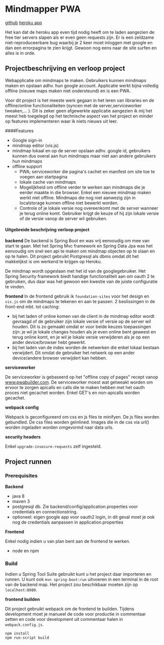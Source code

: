 # Mindmapper PWA

[github](https://github.com/BaesKevin/mindmap)
[heroku app](https://mindmapper.herokuapp.com)

Het kan dat de heroku app even tijd nodig heeft om te laden aangezien de free tier servers slapen als er even geen requests zijn.
Er is een zeldzame niet-reproduceerbare bug waarbij je 2 keer moet inloggen met google en dan een errorpagina te zien krijgt. Gewoon nog eens naar de site surfen en alles is in orde.

## Projectbeschrijving en verloop project

Webapplicatie om mindmaps te maken. Gebruikers kunnen mindmaps maken en opslaan adhv. hun google account. Applicatie werkt bijna volledig offline (nieuwe maps maken niet ondersteund) en is een PWA.

Voor dit project is het meeste werk gegaan in het leren van libraries en de offline/online functionaliteiten (syncen met de server,serviceworker tweaken,... ). Dit is zeker geen afgewerkte applicatie aangezien ik mij het meest heb toegelegd op het technische aspect van het project en minder op features implementeren waar ik niets nieuws uit leer.

####Features

* Google sign-in
* mindmap editor (vis.js)
* mindmap lokaal en op de server opslaan adhv. google id, gebruikers kunnen dus overal aan hun mindmaps maar niet aan andere gebruikers hun mindmaps
* offline support
  * PWA; serviceworker die pagina's cachet en manifest om site toe te voegen aan startpagina
  * lokale cache van mindmaps
  * Mogelijkheid om offline verder te werken aan mindmaps die je eerder maakte in die browser. Enkel een nieuwe mindmap maken werkt niet offline. Mindmaps die nog niet aanwezig zijn in localstorage kunnen offline niet bewerkt worden.
  * Controle of je lokale versie nog overeenkomt met de server wanneer je terug online komt. Gebruiker krijgt de keuze of hij zijn lokale versie of de versie vanop de server wil gebruiken.

#### Uitgebreide beschrijving verloop project
**backend**
De backend is Spring Boot en was vrij eenvoudig om mee van start te gaan. Met het Spring Mvc framework en Spring Data Jpa was het eenvoudig om snel een api te maken om mindmap objecten op te slaan en op te halen. Dit project gebruikt Postgresql als dbms omdat dit het makkelijkst is om werkend te krijgen op Heroku. 

De mindmap wordt opgeslaan met het id van de googlegebruiker. Het Spring Security framework biedt handige functionaliteit aan om oauth 2 te gebruiken, dus daar was het gewoon een kwestie van de juiste configuratie te vinden. 

**frontend**
In de frontend gebruik ik ```foundation-sites``` voor het design en ```vis.js``` om de mindmaps te tekenen en aan te passen.
2 beslissingen in de front-end mbt. tot caching:

* bij het laden of online komen van de client in de mindmap editor wordt gevraagd of de gebruiker zijn lokale versie of versie op de server wil houden. Dit is zo gemaakt omdat er voor beide keuzes toepassingen zijn: je wil je lokale changes houden als je even online bent geweest en terug online komt, en je wil je lokale versie verwijderen als je op een ander device/browser hebt gewerkt.
* bij het laden van de index worden de netwerken die enkel lokaal bestaan verwijdert. Dit omdat de gebruiker het netwerk op een ander device/andere browser verwijdert kan hebben.

**serviceworker**

De serviceworker is gebaseerd op het "offline copy of pages" recept vanop www.pwabuilder.com. 
De serviceworker moest wat getweakt worden om ervoor te zorgen
apicalls en calls die te maken hebben met het oauth proces niet gecachet worden. Enkel GET's en non-apicalls worden gecachet.

**webpack config**

Webpack is geconfigureerd om css en js files te minifyen. De js files worden gebundled. De css files worden geïnlined. Images die in de css via url() worden ingeladen worden omgevormd naar data urls.

**security headers**

Enkel ```upgrade-insecure-requests``` zelf ingesteld. 

## Project runnen

### Prerequisites

**Backend** 
* java 8
* maven 3
* postgresql db. Zie backend/config/application.properties voor credentials en connectionstring.
* optioneel: eigen google app voor oauth2 login, in dit geval moet je ook nog de credentials aanpassen in application.properties

**Frontend**

Enkel nodig indien u van plan bent aan de frontend te werken.

* node en npm

### Build

Indien u Spring Tool Suite gebruikt kunt u het project daar importeren en runnen.
U kunt ook ```mvn spring-boot:run``` uitvoeren in een terminal in de root van de backend map. Het project zou beschikbaar moeten zijn op ```localhost:8080```.

**frontend builden**

Dit project gebruikt webpack om de frontend te builden.
Tijdens development moet je manueel de code voor productie in commentaar zetten en code voor development uit commentaar halen in ```webpack.config.js```.

    npm install
    npm run-script build

